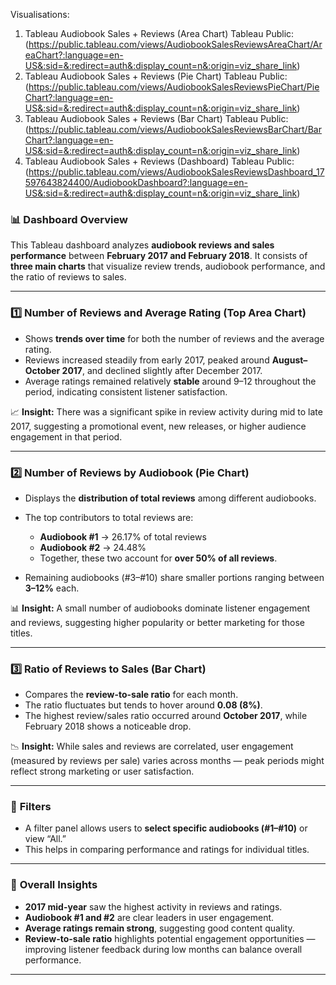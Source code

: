 Visualisations:

1) Tableau Audiobook Sales + Reviews (Area Chart)
Tableau Public: (https://public.tableau.com/views/AudiobookSalesReviewsAreaChart/AreaChart?:language=en-US&:sid=&:redirect=auth&:display_count=n&:origin=viz_share_link)
2) Tableau Audiobook Sales + Reviews (Pie Chart)
Tableau Public: (https://public.tableau.com/views/AudiobookSalesReviewsPieChart/PieChart?:language=en-US&:sid=&:redirect=auth&:display_count=n&:origin=viz_share_link)
3) Tableau Audiobook Sales + Reviews (Bar Chart)
Tableau Public: (https://public.tableau.com/views/AudiobookSalesReviewsBarChart/BarChart?:language=en-US&:sid=&:redirect=auth&:display_count=n&:origin=viz_share_link)
4) Tableau Audiobook Sales + Reviews (Dashboard)
Tableau Public: (https://public.tableau.com/views/AudiobookSalesReviewsDashboard_17597643824400/AudiobookDashboard?:language=en-US&:sid=&:redirect=auth&:display_count=n&:origin=viz_share_link)

### 📊 **Dashboard Overview**

This Tableau dashboard analyzes **audiobook reviews and sales performance** between **February 2017 and February 2018**.
It consists of **three main charts** that visualize review trends, audiobook performance, and the ratio of reviews to sales.

---

### 1️⃣ **Number of Reviews and Average Rating (Top Area Chart)**

* Shows **trends over time** for both the number of reviews and the average rating.
* Reviews increased steadily from early 2017, peaked around **August–October 2017**, and declined slightly after December 2017.
* Average ratings remained relatively **stable** around 9–12 throughout the period, indicating consistent listener satisfaction.

📈 **Insight:** There was a significant spike in review activity during mid to late 2017, suggesting a promotional event, new releases, or higher audience engagement in that period.

---

### 2️⃣ **Number of Reviews by Audiobook (Pie Chart)**

* Displays the **distribution of total reviews** among different audiobooks.
* The top contributors to total reviews are:

  * **Audiobook #1** → 26.17% of total reviews
  * **Audiobook #2** → 24.48%
  * Together, these two account for **over 50% of all reviews**.
* Remaining audiobooks (#3–#10) share smaller portions ranging between **3–12%** each.

📊 **Insight:** A small number of audiobooks dominate listener engagement and reviews, suggesting higher popularity or better marketing for those titles.

---

### 3️⃣ **Ratio of Reviews to Sales (Bar Chart)**

* Compares the **review-to-sale ratio** for each month.
* The ratio fluctuates but tends to hover around **0.08 (8%)**.
* The highest review/sales ratio occurred around **October 2017**, while February 2018 shows a noticeable drop.

📉 **Insight:** While sales and reviews are correlated, user engagement (measured by reviews per sale) varies across months — peak periods might reflect strong marketing or user satisfaction.

---

### 🧩 **Filters**

* A filter panel allows users to **select specific audiobooks (#1–#10)** or view “All.”
* This helps in comparing performance and ratings for individual titles.

---

### 🧠 **Overall Insights**

* **2017 mid-year** saw the highest activity in reviews and ratings.
* **Audiobook #1 and #2** are clear leaders in user engagement.
* **Average ratings remain strong**, suggesting good content quality.
* **Review-to-sale ratio** highlights potential engagement opportunities — improving listener feedback during low months can balance overall performance.

---

